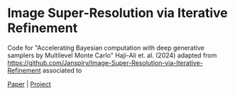 # Image Super-Resolution via Iterative Refinement
Code for "Accelerating Bayesian computation with deep generative samplers by Multilevel Monte Carlo" Haji-Ali et. al. (2024) adapted from https://github.com/Janspiry/Image-Super-Resolution-via-Iterative-Refinement associated to

[Paper](https://arxiv.org/pdf/2104.07636.pdf ) |  [Project](https://iterative-refinement.github.io/ )
